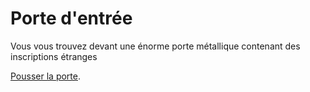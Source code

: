 # **Porte d'entrée**

Vous vous trouvez devant une énorme porte métallique contenant des inscriptions étranges

[Pousser la porte](https://github.com/cfourcaud/TP2_Groupe3/blob/main/Lieu1.md "Pousser la porte").
